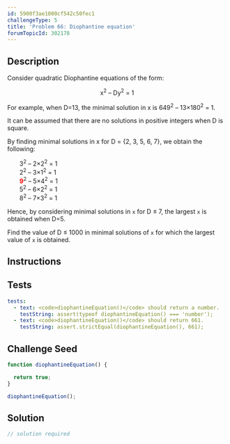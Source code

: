 ```yaml
---
id: 5900f3ae1000cf542c50fec1
challengeType: 5
title: 'Problem 66: Diophantine equation'
forumTopicId: 302178
---
```


## Description

<section id='description'>

Consider quadratic Diophantine equations of the form:

<div style='text-align: center;'>x<sup>2</sup> – Dy<sup>2</sup> = 1</div>

For example, when D=13, the minimal solution in x is 649<sup>2</sup> – 13×180<sup>2</sup> = 1.

It can be assumed that there are no solutions in positive integers when D is square.

By finding minimal solutions in x for D = {2, 3, 5, 6, 7}, we obtain the following:

<div style='margin-left: 2em;'>
  3<sup>2</sup> – 2×2<sup>2</sup> = 1<br>
  2<sup>2</sup> – 3×1<sup>2</sup> = 1<br>
  <strong><span style='color: red;'>9</span></strong><sup>2</sup> – 5×4<sup>2</sup> = 1<br>
  5<sup>2</sup> – 6×2<sup>2</sup> = 1<br>
  8<sup>2</sup> – 7×3<sup>2</sup> = 1<br>
</div>

Hence, by considering minimal solutions in `x` for D ≤ 7, the largest `x` is obtained when D=5.

Find the value of D ≤ 1000 in minimal solutions of `x` for which the largest value of `x` is obtained.

</section>

## Instructions

<section id='instructions'>

</section>

## Tests

<section id='tests'>

```yml
tests:
  - text: <code>diophantineEquation()</code> should return a number.
    testString: assert(typeof diophantineEquation() === 'number');
  - text: <code>diophantineEquation()</code> should return 661.
    testString: assert.strictEqual(diophantineEquation(), 661);

```

</section>

## Challenge Seed

<section id='challengeSeed'>

<div id='js-seed'>

```js
function diophantineEquation() {

  return true;
}

diophantineEquation();
```

</div>

</section>

## Solution

<section id='solution'>

```js
// solution required
```

</section>
